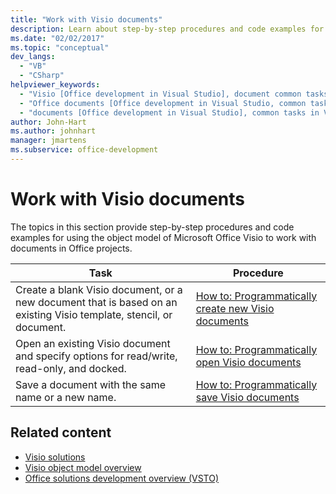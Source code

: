 ```yaml
---
title: "Work with Visio documents"
description: Learn about step-by-step procedures and code examples for using the object model of Microsoft Visio to work with documents in Office projects.
ms.date: "02/02/2017"
ms.topic: "conceptual"
dev_langs:
  - "VB"
  - "CSharp"
helpviewer_keywords:
  - "Visio [Office development in Visual Studio], document common tasks"
  - "Office documents [Office development in Visual Studio, common tasks in Visio"
  - "documents [Office development in Visual Studio], common tasks in Visio"
author: John-Hart
ms.author: johnhart
manager: jmartens
ms.subservice: office-development
---
```

# Work with Visio documents

  The topics in this section provide step-by-step procedures and code examples for using the object model of Microsoft Office Visio to work with documents in Office projects.

|Task|Procedure|
|----------|---------------|
|Create a blank Visio document, or a new document that is based on an existing Visio template, stencil, or document.|[How to: Programmatically create new Visio documents](../vsto/how-to-programmatically-create-new-visio-documents.md)|
|Open an existing Visio document and specify options for read/write, read-only, and docked.|[How to: Programmatically open Visio documents](../vsto/how-to-programmatically-open-visio-documents.md)|
|Save a document with the same name or a new name.|[How to: Programmatically save Visio documents](../vsto/how-to-programmatically-save-visio-documents.md)|

## Related content
- [Visio solutions](../vsto/visio-solutions.md)
- [Visio object model overview](../vsto/visio-object-model-overview.md)
- [Office solutions development overview &#40;VSTO&#41;](../vsto/office-solutions-development-overview-vsto.md)
